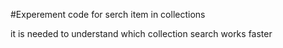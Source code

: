 #Experement code for serch item in collections 

it is needed to understand which collection search works faster
